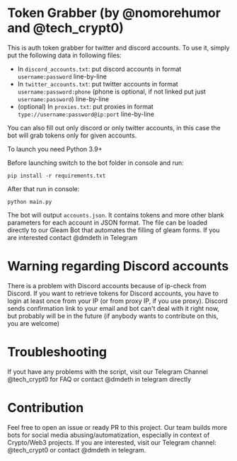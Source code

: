 # Token Grabber (by @nomorehumor and @tech_crypt0)
This is auth token grabber for twitter and discord accounts.
To use it, simply put the following data in following files:
- In `discord_accounts.txt`: put discord accounts in format `username:password` line-by-line
- In `twitter_accounts.txt`: put twitter accounts in format `username:password:phone` (phone is optional, if not linked put just `username:password`) line-by-line
- (optional) In `proxies.txt`: put proxies in format `type://username:password@ip:port` line-by-line

You can also fill out only discord or only twitter accounts, in this case the bot will grab tokens only for given accounts.

To launch you need Python 3.9+

Before launching switch to the bot folder in console and run:
```
pip install -r requirements.txt
```

After that run in console:
```
python main.py
```

The bot will output `accounts.json`. It contains tokens and more other blank parameters for each account in JSON format. The file can be loaded directly to our Gleam Bot that automates the filling of gleam forms. If you are interested contact @dmdeth in Telegram

# Warning regarding Discord accounts
There is a problem with Discord accounts because of ip-check from Discord. If you want to retrieve tokens for Discord accounts, you have to login at least once from your IP (or from proxy IP, if you use proxy). Discord sends confirmation link to your email and bot can't deal with it right now, but probably will be in the future (if anybody wants to contribute on this, you are welcome)

# Troubleshooting
If yout have any problems with the script, visit our Telegram Channel @tech_crypt0 for FAQ or contact @dmdeth in telegram directly

# Contribution
Feel free to open an issue or ready PR to this project. Our team builds more bots for social media abusing/automatization, especially in context of Crypto/Web3 projects. If you are interested, visit our Telegram channel: @tech_crypt0 or contact @dmdeth in telegram.
